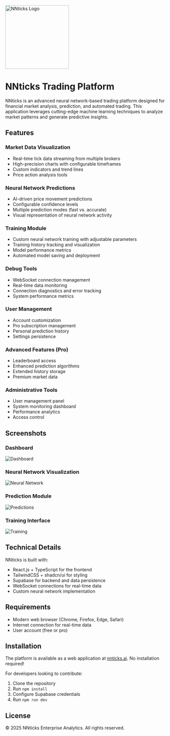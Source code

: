 
<img src="https://i.imgur.com/XYZ123.png" alt="NNticks Logo" width="200"/>

# NNticks Trading Platform

NNticks is an advanced neural network-based trading platform designed for financial market analysis, prediction, and automated trading. This application leverages cutting-edge machine learning techniques to analyze market patterns and generate predictive insights.

## Features

### Market Data Visualization
- Real-time tick data streaming from multiple brokers
- High-precision charts with configurable timeframes
- Custom indicators and trend lines
- Price action analysis tools

### Neural Network Predictions
- AI-driven price movement predictions
- Configurable confidence levels
- Multiple prediction modes (fast vs. accurate)
- Visual representation of neural network activity

### Training Module
- Custom neural network training with adjustable parameters
- Training history tracking and visualization
- Model performance metrics
- Automated model saving and deployment

### Debug Tools
- WebSocket connection management
- Real-time data monitoring
- Connection diagnostics and error tracking
- System performance metrics

### User Management
- Account customization
- Pro subscription management
- Personal prediction history
- Settings persistence

### Advanced Features (Pro)
- Leaderboard access
- Enhanced prediction algorithms
- Extended history storage
- Premium market data

### Administrative Tools
- User management panel
- System monitoring dashboard
- Performance analytics
- Access control

## Screenshots

### Dashboard
![Dashboard](https://i.imgur.com/abc123.png)

### Neural Network Visualization
![Neural Network](https://i.imgur.com/def456.png)

### Prediction Module
![Predictions](https://i.imgur.com/ghi789.png)

### Training Interface
![Training](https://i.imgur.com/jkl012.png)

## Technical Details

NNticks is built with:
- React.js + TypeScript for the frontend
- TailwindCSS + shadcn/ui for styling
- Supabase for backend and data persistence
- WebSocket connections for real-time data
- Custom neural network implementation

## Requirements

- Modern web browser (Chrome, Firefox, Edge, Safari)
- Internet connection for real-time data
- User account (free or pro)

## Installation

The platform is available as a web application at [nnticks.ai](https://nnticks.ai). No installation required!

For developers looking to contribute:
1. Clone the repository
2. Run `npm install`
3. Configure Supabase credentials
4. Run `npm run dev`

## License

© 2025 NNticks Enterprise Analytics. All rights reserved.
